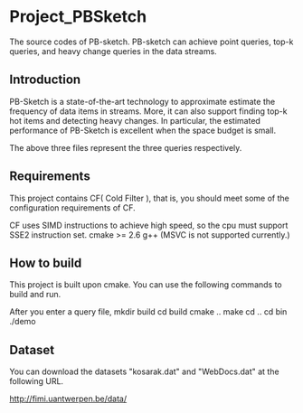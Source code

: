# Project_PBSketch
The source codes of PB-sketch. PB-sketch can achieve point queries, top-k queries, and heavy change queries in the data streams.

## Introduction
PB-Sketch is a state-of-the-art technology to approximate estimate the frequency of data items in streams. More, it can also support finding top-k hot items and detecting heavy changes. In particular, the estimated performance of PB-Sketch is excellent when the space budget is small.

The above three files represent the three queries respectively. 

## Requirements
This project contains CF( Cold Filter ), that is, you should meet some of the configuration requirements of CF.

CF uses SIMD instructions to achieve high speed, so the cpu must support SSE2 instruction set. cmake >= 2.6 g++ (MSVC is not supported currently.)

## How to build
This project is built upon cmake. You can use the following commands to build and run.

After you enter a query file,
mkdir build cd build cmake .. make cd .. cd bin ./demo

## Dataset
You can download the datasets "kosarak.dat" and "WebDocs.dat" at the following URL.

http://fimi.uantwerpen.be/data/
